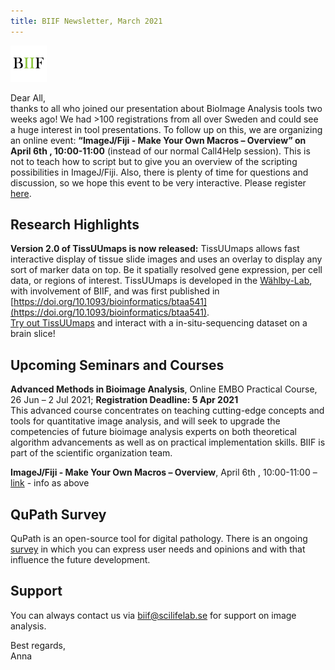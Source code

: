 ```yaml
---
title: BIIF Newsletter, March 2021
---
```

![BIIF logo](/images/biif_logo_white.png )


Dear All,  
thanks to all who joined our presentation about BioImage Analysis tools two weeks ago! We had >100 registrations from all over Sweden and could see a huge interest in tool presentations. To follow up on this, we are organizing an online event: **“ImageJ/Fiji - Make Your Own Macros – Overview” on April 6th , 10:00-11:00** (instead of our normal Call4Help session). This is not to teach how to script but to give you an overview of the scripting possibilities in ImageJ/Fiji. Also, there is plenty of time for questions and discussion, so we hope this event to be very interactive. Please register [here]( https://docs.google.com/forms/d/e/1FAIpQLSd7PIo7YIKHGAIjhm9A_miblvWFKCCdPkzxELsEr7GOhqPPJg/viewform?usp=sf_link).
## Research Highlights
**Version 2.0 of TissUUmaps is now released:**   TissUUmaps allows fast interactive display of tissue slide images and uses an overlay to display any sort of marker data on top. Be it spatially resolved gene expression, per cell data, or regions of interest. TissUUmaps is developed in the [Wählby-Lab]( https://www.it.uu.se/research/visual_information_and_interaction/research/quantitativemicroscopy), with involvement of BIIF, and was first published in [https://doi.org/10.1093/bioinformatics/btaa541](https://doi.org/10.1093/bioinformatics/btaa541).  
[Try out TissUUmaps]( https://tissuumaps.research.it.uu.se/scifest/index.html) and interact with a in-situ-sequencing dataset on a brain slice!

## Upcoming Seminars and Courses
**Advanced Methods in Bioimage Analysis**, Online EMBO Practical Course, 26 Jun – 2 Jul 2021; **Registration Deadline: 5 Apr 2021**  
This advanced course concentrates on teaching cutting-edge concepts and tools for quantitative image analysis, and will seek to upgrade the competencies of future bioimage analysis experts on both theoretical algorithm advancements as well as on practical implementation skills. BIIF is part of the scientific organization team.

**ImageJ/Fiji - Make Your Own Macros – Overview**, April 6th , 10:00-11:00 – [link]( https://www.scilifelab.se/event/bioimage-informatics-call4help-events) - info as above
## QuPath Survey
QuPath is an open-source tool for digital pathology. There is an ongoing [survey]( https://edinburgh.onlinesurveys.ac.uk/qupath-user-survey-2021) in which you can express user needs and opinions and with that influence the future development. 


## Support
You can always contact us via [biif@scilifelab.se](mailto:biif@scilifelab.se) for support on image analysis.

Best regards,  
Anna
	
